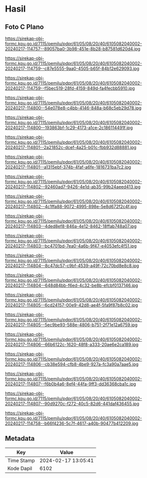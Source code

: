 # Hasil

## Foto C Plano

https://sirekap-obj-formc.kpu.go.id/7115/pemilu/pdpr/61/05/08/20/40/6105082040002-20240217-114757--89057ba0-3b98-451e-8b28-b87581d620d4.jpg

https://sirekap-obj-formc.kpu.go.id/7115/pemilu/pdpr/61/05/08/20/40/6105082040002-20240217-114759--c87e5555-9aa0-4505-b65f-84b12e629093.jpg

https://sirekap-obj-formc.kpu.go.id/7115/pemilu/pdpr/61/05/08/20/40/6105082040002-20240217-114759--f5bec519-28fd-4159-849d-fa4fecbb5910.jpg

https://sirekap-obj-formc.kpu.go.id/7115/pemilu/pdpr/61/05/08/20/40/6105082040002-20240217-114800--54e078e8-c4bb-4146-848a-b68c5eb29d78.jpg

https://sirekap-obj-formc.kpu.go.id/7115/pemilu/pdpr/61/05/08/20/40/6105082040002-20240217-114800--193863bf-1c29-4173-a1ce-2c186114491f.jpg

https://sirekap-obj-formc.kpu.go.id/7115/pemilu/pdpr/61/05/08/20/40/6105082040002-20240217-114801--2a21852c-dcef-4a25-b01c-fbb932d88881.jpg

https://sirekap-obj-formc.kpu.go.id/7115/pemilu/pdpr/61/05/08/20/40/6105082040002-20240217-114801--a1315ebf-374b-4faf-a6fe-1816731ba7c2.jpg

https://sirekap-obj-formc.kpu.go.id/7115/pemilu/pdpr/61/05/08/20/40/6105082040002-20240217-114802--92460ad7-9426-4e1d-ab35-99b24aeed413.jpg

https://sirekap-obj-formc.kpu.go.id/7115/pemilu/pdpr/61/05/08/20/40/6105082040002-20240217-114802--4c1ffa88-9072-4995-898e-5e8d672f2c4f.jpg

https://sirekap-obj-formc.kpu.go.id/7115/pemilu/pdpr/61/05/08/20/40/6105082040002-20240217-114803--4ded8ef8-846a-4e12-8462-18ffab748a07.jpg

https://sirekap-obj-formc.kpu.go.id/7115/pemilu/pdpr/61/05/08/20/40/6105082040002-20240217-114803--bc4701bd-7ea0-4a6b-9f47-e4053efc4f51.jpg

https://sirekap-obj-formc.kpu.go.id/7115/pemilu/pdpr/61/05/08/20/40/6105082040002-20240217-114804--8c47dc57-c9bf-4539-a49f-72c70bd8e8c8.jpg

https://sirekap-obj-formc.kpu.go.id/7115/pemilu/pdpr/61/05/08/20/40/6105082040002-20240217-114804--648d84bb-f6ed-4c32-be8b-efcbf0137146.jpg

https://sirekap-obj-formc.kpu.go.id/7115/pemilu/pdpr/61/05/08/20/40/6105082040002-20240217-114805--6cd24157-00e9-42d8-ae4f-5fa9f87b8c02.jpg

https://sirekap-obj-formc.kpu.go.id/7115/pemilu/pdpr/61/05/08/20/40/6105082040002-20240217-114805--5ec9be93-588e-4806-b751-2f71e12a6759.jpg

https://sirekap-obj-formc.kpu.go.id/7115/pemilu/pdpr/61/05/08/20/40/6105082040002-20240217-114806--66b6122c-1620-48f8-a333-20ae6e2ca189.jpg

https://sirekap-obj-formc.kpu.go.id/7115/pemilu/pdpr/61/05/08/20/40/6105082040002-20240217-114806--cb38e594-cfb8-4be9-927a-fc3a90a7aae5.jpg

https://sirekap-obj-formc.kpu.go.id/7115/pemilu/pdpr/61/05/08/20/40/6105082040002-20240217-114807--f6b0b4a6-8ef4-44fa-9ff3-dd36368cba1c.jpg

https://sirekap-obj-formc.kpu.go.id/7115/pemilu/pdpr/61/05/08/20/40/6105082040002-20240217-114807--90d9270c-f272-40c5-82d6-441daf436455.jpg

https://sirekap-obj-formc.kpu.go.id/7115/pemilu/pdpr/61/05/08/20/40/6105082040002-20240217-114758--b66f4236-5c7f-4617-a40b-90477b412209.jpg


## Metadata

| Key        | Value               |
| ---------- | ------------------- |
| Time Stamp | 2024-02-17 13:05:41 |
| Kode Dapil | 6102                |




